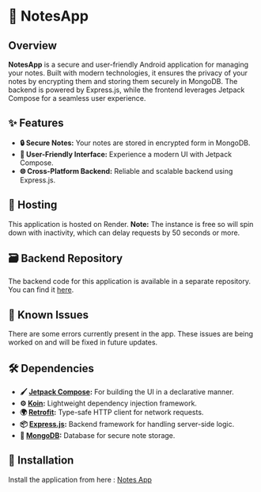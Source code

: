 # 📝 NotesApp

## Overview

**NotesApp** is a secure and user-friendly Android application for managing your notes. Built with modern technologies, it ensures the privacy of your notes by encrypting them and storing them securely in MongoDB. The backend is powered by Express.js, while the frontend leverages Jetpack Compose for a seamless user experience.

## ✨ Features

- **🔒 Secure Notes:** Your notes are stored in encrypted form in MongoDB.
- **📱 User-Friendly Interface:** Experience a modern UI with Jetpack Compose.
- **🌐 Cross-Platform Backend:** Reliable and scalable backend using Express.js.

## 🚀 Hosting

This application is hosted on Render. **Note:** The instance is free so will spin down with inactivity, which can delay requests by 50 seconds or more.

## 🗃️ Backend Repository

The backend code for this application is available in a separate repository. You can find it [here](https://github.com/prafullKrRj/NotesApp).

## 🐞 Known Issues

There are some errors currently present in the app. These issues are being worked on and will be fixed in future updates.

## 🛠 Dependencies

- **🖌 [Jetpack Compose](https://developer.android.com/jetpack/compose):** For building the UI in a declarative manner.
- **⚙️ [Koin](https://insert-koin.io/):** Lightweight dependency injection framework.
- **🌍 [Retrofit](https://square.github.io/retrofit/):** Type-safe HTTP client for network requests.
- **📦 [Express.js](https://expressjs.com/):** Backend framework for handling server-side logic.
- **💾 [MongoDB](https://www.mongodb.com/):** Database for secure note storage.

## 🚀 Installation
Install the application from here : [Notes App](https://github.com/prafullKrRj/NotesApp-Client/raw/master/Notes%20App.apk)
